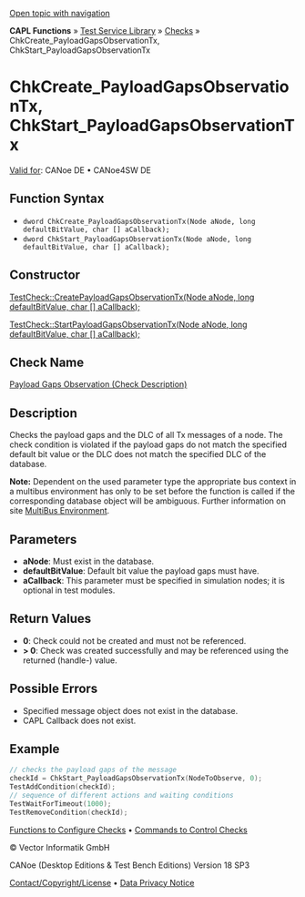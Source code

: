 [Open topic with navigation](../../../../../CANoeDEFamily.htm#Topics/CAPLFunctions/Test/Functions/CAPLfunctionChkCreatePayloadGapsObservationTx.md)

**CAPL Functions** » [Test Service Library](../CAPLfunctionsTSLOverview.md) » [Checks](../CAPLfunctionsTSLCheckOverview.md) » ChkCreate_PayloadGapsObservationTx, ChkStart_PayloadGapsObservationTx

# ChkCreate_PayloadGapsObservationTx, ChkStart_PayloadGapsObservationTx

[Valid for](../../../Shared/FeatureAvailability.md): CANoe DE • CANoe4SW DE

## Function Syntax

- `dword ChkCreate_PayloadGapsObservationTx(Node aNode, long defaultBitValue, char [] aCallback);`
- `dword ChkStart_PayloadGapsObservationTx(Node aNode, long defaultBitValue, char [] aCallback);`

## Constructor

[TestCheck::CreatePayloadGapsObservationTx(Node aNode, long defaultBitValue, char [] aCallback);](../../../Shared/CAPL/General/ClassesAndObjects.htm)

[TestCheck::StartPayloadGapsObservationTx(Node aNode, long defaultBitValue, char [] aCallback);](../../../Shared/CAPL/General/ClassesAndObjects.htm)

## Check Name

[Payload Gaps Observation (Check Description)](../../../TestCommands/CheckDescriptions/CDPayloadGapsObservation.md)

## Description

Checks the payload gaps and the DLC of all Tx messages of a node. The check condition is violated if the payload gaps do not match the specified default bit value or the DLC does not match the specified DLC of the database.

**Note:** Dependent on the used parameter type the appropriate bus context in a multibus environment has only to be set before the function is called if the corresponding database object will be ambiguous. Further information on site [MultiBus Environment](../../../Shared/CAPL/General/TestMultiBusEnvironment.md).

## Parameters

- **aNode**: Must exist in the database.
- **defaultBitValue**: Default bit value the payload gaps must have.
- **aCallback**: This parameter must be specified in simulation nodes; it is optional in test modules.

## Return Values

- **0**: Check could not be created and must not be referenced.
- **> 0**: Check was created successfully and may be referenced using the returned (handle-) value.

## Possible Errors

- Specified message object does not exist in the database.
- CAPL Callback does not exist.

## Example

```cpp
// checks the payload gaps of the message
checkId = ChkStart_PayloadGapsObservationTx(NodeToObserve, 0);
TestAddCondition(checkId);
// sequence of different actions and waiting conditions
TestWaitForTimeout(1000);
TestRemoveCondition(checkId);
```

[Functions to Configure Checks](../CAPLfunctionsTSLConfigurationFunctions.md) • [Commands to Control Checks](../CAPLfunctionsTSLCheckControlCommands.md)

© Vector Informatik GmbH

CANoe (Desktop Editions & Test Bench Editions) Version 18 SP3

[Contact/Copyright/License](../../../Shared/ContactCopyrightLicense.md) • [Data Privacy Notice](https://www.vector.com/int/en/company/get-info/privacy-policy/)